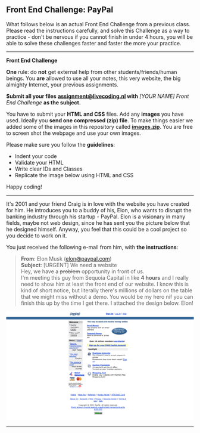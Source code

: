 ## Front End Challenge: PayPal

What follows below is an actual Front End Challenge from a previous class. Please read the instructions carefully, and solve this Challenge as a way to practice - don't be nervous if you cannot finish in under 4 hours, you will be able to solve these challenges faster and faster the more your practice.

***
**Front End Challenge**

**One** rule: do **not** get external help from other students/friends/human beings. You **are** allowed to use all your notes, this very website, the big almighty Internet, your previous assignments.

**Submit all your files**  **assignment@livecoding.nl with**  _[YOUR NAME] Front End Challenge_ **as the subject.**

You have to submit your **HTML and CSS** files. Add any **images** you have used. Ideally you **send one compressed (zip) file**. To make things easier we added some of the images in this repository called **[images.zip](./images.zip)**. You are free to screen shot the webpage and use your own images.


Please make sure you follow the **guidelines**:

* Indent your code
* Validate your HTML
* Write clear IDs and Classes
* Replicate the image below using HTML and CSS

Happy coding!


***
It's 2001 and your friend Craig is in love with the website you have created for him. He introduces you to a buddy of his, Elon, who wants to disrupt the banking industry through his startup - PayPal. Elon is a visionary in many fields, maybe not web design, since he has sent you the picture below that he designed himself. Anyway, you feel that this could be a cool project so you decide to work on it.

You just received the following e-mail from him, with **the instructions**:

> **From**: Elon Musk (elon@paypal.com)<br>
**Subject**: [URGENT] We need a website<br>
Hey, we have a ~~problem~~ opportunity in front of us.<br>
I'm meeting this guy from Sequoia Capital in like **4 hours** and I really need to show him at least the front end of our website. I know this is kind of short notice, but literally there's millions of dollars on the table that we might miss without a demo. You would be my hero nif you can finish this up by the time I get there. I attached the design below. Elon!

![](./paypal.png)
***
